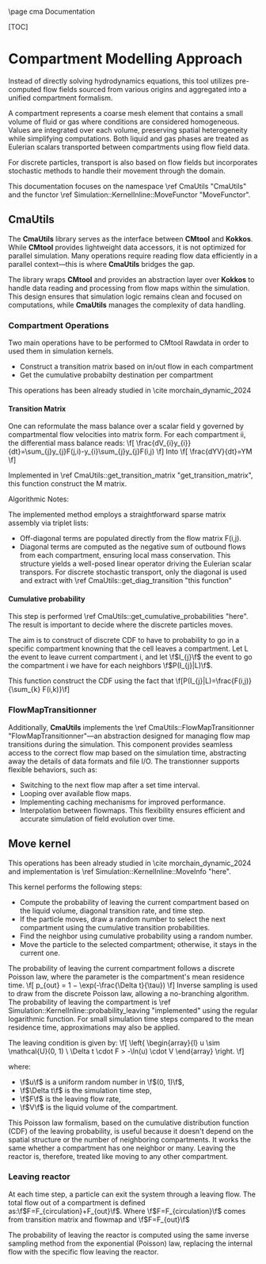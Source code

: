 \page cma Documentation



[TOC]


# Compartment Modelling Approach 

Instead of directly solving hydrodynamics equations, this tool utilizes pre-computed flow fields sourced from various origins and aggregated into a unified compartment formalism.

A compartment represents a coarse mesh element that contains a small volume of fluid or gas where conditions are considered homogeneous. Values are integrated over each volume, preserving spatial heterogeneity while simplifying computations. Both liquid and gas phases are treated as Eulerian scalars transported between compartments using flow field data.

For discrete particles, transport is also based on flow fields but incorporates stochastic methods to handle their movement through the domain.

This documentation focuses on the namespace \ref CmaUtils "CmaUtils" and the functor \ref Simulation::KernelInline::MoveFunctor "MoveFunctor".



## CmaUtils

The **CmaUtils** library serves as the interface between **CMtool** and **Kokkos**. While **CMtool** provides lightweight data accessors, it is not optimized for parallel simulation. Many operations require reading flow data efficiently in a parallel context—this is where **CmaUtils** bridges the gap.

The library wraps **CMtool** and provides an abstraction layer over **Kokkos** to handle data reading and processing from flow maps within the simulation. This design ensures that simulation logic remains clean and focused on computations, while **CmaUtils** manages the complexity of data handling.

### Compartment Operations 

Two main operations have to be performed to CMtool Rawdata in order to used them in simulation kernels. 
- Construct a transition matrix based on in/out flow in each compartment 
- Get the cumulative probabilty destination per compartment 

This operations has been already studied in \cite morchain_dynamic_2024 
#### Transition Matrix 

One can reformulate the mass balance over a scalar field y governed by compartmental flow velocities into matrix form.
For each compartment ii, the differential mass balance reads:
\f[
    \frac{dV_{i}y_{i}}{dt}=\sum_{j}y_{j}F(j,i)-y_{i}\sum_{j}y_{j}F(i,j)
\f]
Into 
\f[
    \frac{dYV}{dt}=YM
\f]


Implemented in \ref CmaUtils::get_transition_matrix "get_transition_matrix", this function construct the M matrix. 

Algorithmic Notes:

The implemented method employs a straightforward sparse matrix assembly via triplet lists:
- Off-diagonal terms are populated directly from the flow matrix F(i,j).
- Diagonal terms are computed as the negative sum of outbound flows from each compartment, ensuring local mass conservation.
This structure yields a well-posed linear operator driving the Eulerian scalar transpors. For discrete stochastic transport, only the diagonal is used and extract with \ref CmaUtils::get_diag_transition "this function"

#### Cumulative probability 


This step is performed \ref CmaUtils::get_cumulative_probabilities "here". The result is important to decide where the discrete particles moves. 

The aim is to construct of discrete CDF to have to probability to go in a specific compartment knowning that the cell leaves a compartment.
Let L the event to leave current compartment i, and let \f$I_{j}\f$ the event to go the compartment i we have for each neighbors \f$P(I_{j}|L)\f$.

This function construct  the CDF using the fact that \f[P(I_{j}|L)=\frac{F(i,j)}{\sum_{k} F(i,k)}\f]


### FlowMapTransitionner

Additionally, **CmaUtils** implements the \ref CmaUtils::FlowMapTransitionner "FlowMapTransitionner"—an abstraction designed for managing flow map transitions during the simulation. This component provides seamless access to the correct flow map based on the simulation time, abstracting away the details of data formats and file I/O.
The transtionner supports flexible behaviors, such as:
-   Switching to the next flow map after a set time interval.
-   Looping over available flow maps.
-   Implementing caching mechanisms for improved performance.
-   Interpolation between flowmaps.
This flexibility ensures efficient and accurate simulation of field evolution over time.

## Move kernel


This operations has been already studied in \cite morchain_dynamic_2024 and implementation is \ref Simulation::KernelInline::MoveInfo "here".

This kernel performs the following steps: 
- Compute the probability of leaving the current compartment based on the liquid volume, diagonal transition rate, and time step.
- If the particle moves, draw a random number to select the next compartment using the cumulative transition probabilities.
- Find the neighbor using cumulative probability using a random number.
- Move the particle to the selected compartment; otherwise, it stays in the current one.

The probability of leaving the current compartment follows a discrete Poisson law, where the parameter is the compartment's mean residence time.
\f[
    p_{out} = 1 − \exp(-\frac{\Delta t}{\tau})
\f]
Inverse sampling is used to draw from the discrete Poisson law, allowing a no-branching algorithm. 
The probability of leaving the compartment is \ref Simulation::KernelInline::probability_leaving "implemented" using the regular logarithmic function. 
For small simulation time steps compared to the mean residence time, approximations may also be applied.

The leaving condition is given by:
\f[
\left\{
\begin{array}{l}
u \sim \mathcal{U}(0, 1) \\
\Delta t \cdot F > -\ln(u) \cdot V
\end{array}
\right.
\f]

where:

- \f$u\f$ is a uniform random number in \f$(0, 1)\f$,
- \f$\Delta t\f$ is the simulation time step,
- \f$F\f$ is the leaving flow rate,
- \f$V\f$ is the liquid volume of the compartment.

This Poisson law formalism, based on the cumulative distribution function (CDF) of the leaving probability, is useful because it doesn't depend on the spatial structure or the number of neighboring compartments. It works the same whether a compartment has one neighbor or many. Leaving the reactor is, therefore, treated like moving to any other compartment.

### Leaving reactor  
At each time step, a particle can exit the system through a leaving flow.
The total flow out of a compartment is defined as:\f$F=F_{circulation}+F_{out}\f$. 
Where \f$F=F_{circulation}\f$ comes from transition matrix and flowmap and \f$F=F_{out}\f$ 

The probability of leaving the reactor is computed using the same inverse sampling method from the exponential (Poisson) law, replacing the internal flow with the specific flow leaving the reactor.

